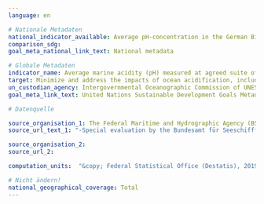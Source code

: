 ```yaml
---
language: en

# Nationale Metadaten
national_indicator_available: Average pH-concentration in the German Bight
comparison_sdg:
goal_meta_national_link_text: National metadata

# Globale Metadaten
indicator_name: Average marine acidity (pH) measured at agreed suite of representative sampling stations
target: Minimize and address the impacts of ocean acidification, including through enhanced scientific cooperation at all levels
un_custodian_agency: Intergovernmental Oceanographic Commission of UNESCO (IOC-UNESCO)
goal_meta_link_text: United Nations Sustainable Development Goals Metadata

# Datenquelle

source_organisation_1: The Federal Maritime and Hydrographic Agency (BSH)
source_url_text_1: "-Special evaluation by the Bundesamt für Seeschifffahrt and Hydrographie (BSH)"

source_organisation_2:
source_url_2:

computation_units:  "&copy; Federal Statistical Office (Destatis), 2019"

# Nicht ändern!
national_geographical_coverage: Total
---
```

